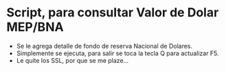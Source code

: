 # Script, para consultar Valor de Dolar MEP/BNA 
   - Se le agrega detalle de fondo de reserva Nacional de Dolares.
- Simplemente se ejecuta, para salir se toca la tecla Q para actualizar F5.
- Le quite los SSL, por que se me plaze...

